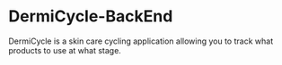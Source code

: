 # DermiCycle-BackEnd
DermiCycle is a skin care cycling application allowing you to track what products to use at what stage.
